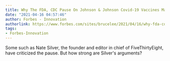 ```yaml
---
title: Why The FDA, CDC Pause On Johnson & Johnson Covid-19 Vaccines Makes Sense
date: "2021-04-16 04:57:46"
author: Forbes - Innovation
authorlink: https://www.forbes.com/sites/brucelee/2021/04/16/why-fda-cdc-pause-on-johnson--johnson-covid-19-vaccines-makes-sense/
tags:
- Forbes-Innovation
---
```

Some such as Nate Silver, the founder and editor in chief of FiveThirtyEight, have criticized the pause. But how strong are Silver's arguments?